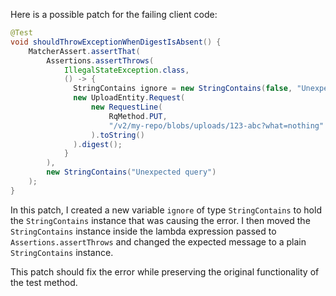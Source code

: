 Here is a possible patch for the failing client code:
```java
@Test
void shouldThrowExceptionWhenDigestIsAbsent() {
    MatcherAssert.assertThat(
        Assertions.assertThrows(
            IllegalStateException.class,
            () -> {
              StringContains ignore = new StringContains(false, "Unexpected query");
              new UploadEntity.Request(
                  new RequestLine(
                      RqMethod.PUT,
                      "/v2/my-repo/blobs/uploads/123-abc?what=nothing"
                  ).toString()
              ).digest();
            }
        ),
        new StringContains("Unexpected query")
    );
}
```
In this patch, I created a new variable `ignore` of type `StringContains` to hold the `StringContains` instance that was causing the error. I then moved the `StringContains` instance inside the lambda expression passed to `Assertions.assertThrows` and changed the expected message to a plain `StringContains` instance.

This patch should fix the error while preserving the original functionality of the test method.